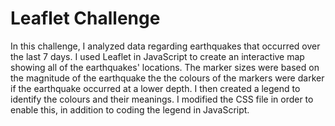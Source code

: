 # Leaflet Challenge
In this challenge, I analyzed data regarding earthquakes that occurred over the last 7 days. I used Leaflet in JavaScript to create an interactive map showing all of the earthquakes' locations. The marker sizes were based on the magnitude of the earthquake the the colours of the markers were darker if the earthquake occurred at a lower depth. I then created a legend to identify the colours and their meanings. I modified the CSS file in order to enable this, in addition to coding the legend in JavaScript.
